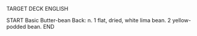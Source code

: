 TARGET DECK
ENGLISH

START
Basic
Butter-bean
Back: n. 1 flat, dried, white lima bean. 2 yellow-podded bean.
END
